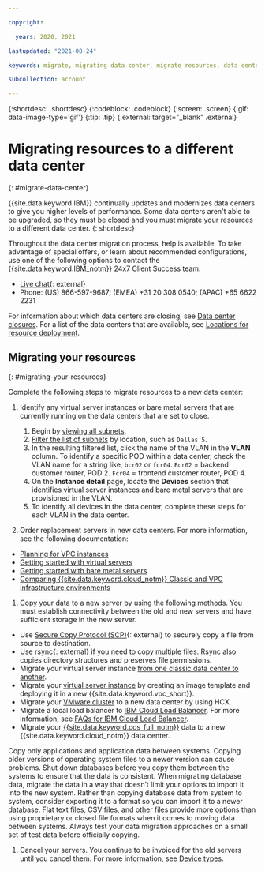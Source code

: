 ```yaml
---

copyright:

  years: 2020, 2021

lastupdated: "2021-08-24"

keywords: migrate, migrating data center, migrate resources, data center

subcollection: account

---
```


{:shortdesc: .shortdesc}
{:codeblock: .codeblock}
{:screen: .screen}
{:gif: data-image-type='gif'}
{:tip: .tip}
{:external: target="_blank" .external}

# Migrating resources to a different data center
{: #migrate-data-center}

{{site.data.keyword.IBM}} continually updates and modernizes data centers to give you higher levels of performance. Some data centers aren't able to be upgraded, so they must be closed and you must migrate your resources to a different data center.
{: shortdesc}

Throughout the data center migration process, help is available. To take advantage of special offers, or learn about recommended configurations, use one of the following options to contact the {{site.data.keyword.IBM_notm}} 24x7 Client Success team:

* [Live chat](https://www.ibm.com/cloud/data-centers/?focusArea=WCP%20-%20Pooled%20CSM&contactmodule){: external}
* Phone: (US) 866-597-9687; (EMEA) +31 20 308 0540; (APAC) +65 6622 2231

For information about which data centers are closing, see [Data center closures](/docs/get-support?topic=get-support-dc-closure). For a list of the data centers that are available, see [Locations for resource deployment](/docs/overview?topic=overview-locations).

## Migrating your resources
{: #migrating-your-resources}

Complete the following steps to migrate resources to a new data center:

1. Identify any virtual server instances or bare metal servers that are currently running on the data centers that are set to close.
   1. Begin by [viewing all subnets](/docs/subnets?topic=subnets-view-all-subnets).
   1. [Filter the list of subnets](/docs/subnets?topic=subnets-view-all-subnets#filter-details) by location, such as `Dallas 5`.
   1. In the resulting filtered list, click the name of the VLAN in the **VLAN** column. To identify a specific POD within a data center, check the VLAN name for a string like, `bcr02` or `fcr04`. `Bcr02` = backend customer router, POD 2. `Fcr04` = frontend customer router, POD 4.
   1. On the **Instance detail** page, locate the **Devices** section that identifies virtual server instances and bare metal servers that are provisioned in the VLAN.
   1. To identify all devices in the data center, complete these steps for each VLAN in the data center.

1. Order replacement servers in new data centers. For more information, see the following documentation:

* [Planning for VPC instances](/docs/vpc?topic=vpc-vsi_best_practices)
* [Getting started with virtual servers](/docs/virtual-servers?topic=virtual-servers-getting-started-tutorial)
* [Getting started with bare metal servers](/docs/bare-metal?topic=bare-metal-getting-started)
* [Comparing {{site.data.keyword.cloud_notm}} Classic and VPC infrastructure environments](/docs/cloud-infrastructure?topic=cloud-infrastructure-compare-infrastructure)

1. Copy your data to a new server by using the following methods. You must establish connectivity between the old and new servers and have sufficient storage in the new server.

* Use [Secure Copy Protocol (SCP)](https://www.ibm.com/docs/en/flashsystem-v7000u/1.5.2?topic=system-using-scp){: external} to securely copy a file from source to destination.
* Use [rsync](https://download.samba.org/pub/rsync/rsync.html){: external} if you need to copy multiple files. Rsync also copies directory structures and preserves file permissions.
* Migrate your virtual server instance [from one classic data center to another](/docs/virtual-servers?account=virtual-servers-migrating-vsi-new-datacenter).
* Migrate your [virtual server instance](/docs/vpc?topic=vpc-migrate-vsi-to-vpc) by creating an image template and deploying it in a new {{site.data.keyword.vpc_short}}.
* Migrate your [VMware cluster](/docs/vmwaresolutions?topic=vmwaresolutions-hcxclient-migrations) to a new data center by using HCX.
* Migrate a local load balancer to [IBM Cloud Load Balancer](/docs/loadbalancer-service?topic=loadbalancer-service-getting-started). For more information, see [FAQs for IBM Cloud Load Balancer](/docs/loadbalancer-service?topic=loadbalancer-service-faqs-for-ibm-cloud-load-balancer).
* Migrate your [{{site.data.keyword.cos_full_notm}}](/docs/cloud-object-storage?topic=cloud-object-storage-migrate-data-center#migrating-your-resources) data to a new {{site.data.keyword.cloud_notm}} data center.

Copy only applications and application data between systems. Copying older versions of operating system files to a newer version can cause problems. Shut down databases before you copy them between the systems to ensure that the data is consistent. When migrating database data, migrate the data in a way that doesn’t limit your options to import it into the new system. Rather than copying database data from system to system, consider exporting it to a format so you can import it to a newer database. Flat text files, CSV files, and other files provide more options than using proprietary or closed file formats when it comes to moving data between systems. Always test your data migration approaches on a small set of test data before officially copying.

1. Cancel your servers. You continue to be invoiced for the old servers until you cancel them. For more information, see [Device types](/docs/virtual-servers?topic=virtual-servers-managing-virtual-servers#device-types-and-actions).
